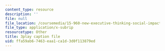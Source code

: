 ```yaml
---
content_type: resource
description: ''
file: null
file_location: /coursemedia/15-960-new-executive-thinking-social-impact-technology-projects-fall-2017-spring-2018/ffa59ab67463eaa1ca1d3d0f113879ed_HaySEpWEsdU.srt
file_type: application/x-subrip
resourcetype: Other
title: 3play caption file
uid: ffa59ab6-7463-eaa1-ca1d-3d0f113879ed
---
```

